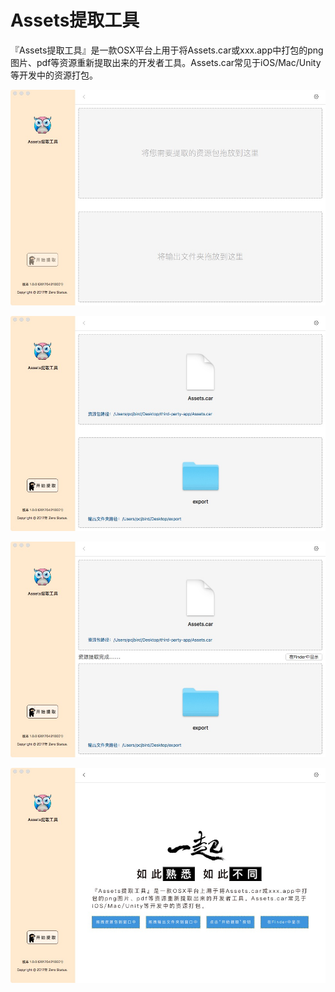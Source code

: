 # Assets提取工具

『Assets提取工具』是一款OSX平台上用于将Assets.car或xxx.app中打包的png图片、pdf等资源重新提取出来的开发者工具。Assets.car常见于iOS/Mac/Unity等开发中的资源打包。


![Step 1. border=1](/screenshot/screenshot1.jpg)

![Step 2.](/screenshot/screenshot2.jpg)

![Step 3.](/screenshot/screenshot3.jpg)

![Step 4.](/screenshot/screenshot4.jpg)


